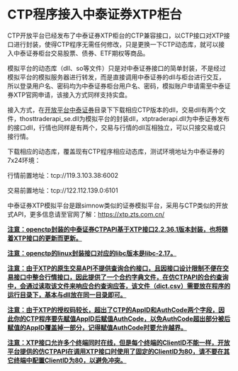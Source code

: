 # CTP程序接入中泰证券XTP柜台

CTP开放平台已经发布了中泰证券XTP柜台的CTP兼容接口，以CTP接口对XTP接口进行封装，使得CTP程序无需任何修改，只是更换一下CTP动态库，就可以接入中泰证券柜台交易股票、债券、ETF期权等商品。

模拟平台的动态库（dll、so等文件）只是对中泰证券接口的简单封装，不是经过模拟平台的模拟服务器进行转发，而是直接调用中泰证券的dll与柜台进行交互，所以登录用户名、密码均为中泰证券柜台用户名、密码，模拟账户申请需至中泰证券XTP官网申请，该接入方式同样支持实盘。

接入方式，在[开放平台中泰证券](https://github.com/krenx1983/openctp/tree/master/ctp2%E4%B8%AD%E6%B3%B0%E8%AF%81%E5%88%B8XTP)目录下下载相应CTP版本的dll，交易dll有两个文件，thosttraderapi_se.dll为模拟平台的封装dll，xtptraderapi.dll为中泰证券发布的接口dll，行情也同样是有两个，交易与行情的dll互相独立，可以只接交易或只接行情。

下载相应的动态库，覆盖现有CTP程序相应动态库，测试环境地址为中泰证券的7x24环境：

行情前置地址：tcp://119.3.103.38:6002

交易前置地址：tcp://122.112.139.0:6101

中泰证券XTP模拟平台是跟simnow类似的证券模拟平台，采用与CTP类似的开放式API，更多信息请至官网了解：https://xtp.zts.com.cn/

**<u>注意：openctp封装的中泰证券CTPAPI基于XTP接口2.2.36.1版本封装，也将随着XTP接口的更新而更新。</u>**

**<u>注意：openctp的linux封装接口对应的libc版本是libc-2.17。</u>**

**<u>注意：由于XTP的原生交易API不提供查询合约接口，且因接口设计限制不便在交易接口中整合行情接口，因此提供了一个合约字典文件，在仿CTPAPI的合约查询中，会通过读取该文件来响应合约查询应答，该文件（dict.csv）需要放在程序的运行目录下，基本与dll放在同一目录即可。</u>**

**<u>注意：由于XTP的授权码较长，超出了CTP的AppID和AuthCode两个字段，因此你的CTP程序要先赋值AppID后赋值AuthCode，以免AuthCode超出部分被后赋值的AppID覆盖掉一部分，记得赋值AuthCode时要允许越界。</u>**

**<u>注意：XTP接口允许多个终端同时在线，但是每个终端的ClientID不能一样，开放平台提供的仿CTPAPI在调用XTP接口时使用了固定的ClientID为80，请不要在其它终端中配置ClientID为80，以避免冲突。</u>**
